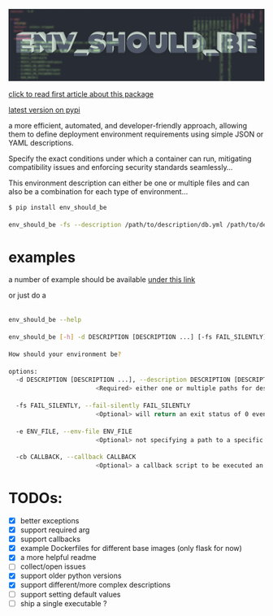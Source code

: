 ![cover](https://raw.githubusercontent.com/wassef911/env_should_be/master/cover.png)

[click to read first article about this package](https://dev.to/wassef911/ship-slightly-better-microservices-4i1m)

[latest version on pypi](https://pypi.org/project/env-should-be/)

a more efficient, automated, and developer-friendly approach, allowing them to define deployment environment requirements using simple JSON or YAML descriptions.

Specify the exact conditions under which a container can run, mitigating compatibility issues and enforcing security standards seamlessly…

This environment description can either be one or multiple files and can also be a combination for each type of environment…

```sh
$ pip install env_should_be

env_should_be -fs --description /path/to/description/db.yml /path/to/description/app.json --env-file /path/to/.env --callback ./notify_admin.bash
```

# examples

a number of example should be available [under this link](https://github.com/wassef911/env_should_be/tree/master/examples)

or just do a

```sh

env_should_be --help

env_should_be [-h] -d DESCRIPTION [DESCRIPTION ...] [-fs FAIL_SILENTLY] [-e ENV_FILE] [-cb CALLBACK]

How should your environment be?

options:
  -d DESCRIPTION [DESCRIPTION ...], --description DESCRIPTION [DESCRIPTION ...]
                        <Required> either one or multiple paths for description files. (json/yml)

  -fs FAIL_SILENTLY, --fail-silently FAIL_SILENTLY
                        <Optional> will return an exit status of 0 even if the description(s) fail to match the current env (still triggers the callback).

  -e ENV_FILE, --env-file ENV_FILE
                        <Optional> not specifying a path to a specific env file to validate description(s) against, environment variables in the current shell will be loaded instead.

  -cb CALLBACK, --callback CALLBACK
                        <Optional> a callback script to be executed an environment fails to match the a description. (still triggered on fail-silently)
```

# TODOs:

- [x] better exceptions
- [x] support required arg
- [x] support callbacks
- [x] example Dockerfiles for different base images (only flask for now)
- [x] a more helpful readme
- [ ] collect/open issues
- [x] support older python versions
- [x] support different/more complex descriptions
- [ ] support setting default values
- [ ] ship a single executable ?
